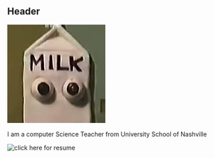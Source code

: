 
## Header


![this is a milk jug](images/milk.jpg)


I am a computer Science Teacher from University School of Nashville

![click here for resume](https://vvttrr.github.io/about/resume)